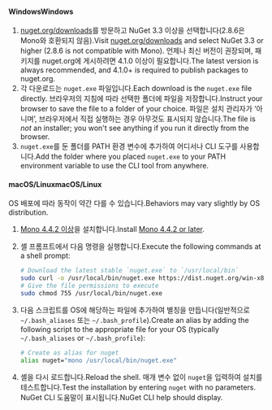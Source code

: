 #### <a name="windows"></a><span data-ttu-id="9cb56-101">Windows</span><span class="sxs-lookup"><span data-stu-id="9cb56-101">Windows</span></span>

1. <span data-ttu-id="9cb56-102">[nuget.org/downloads](https://nuget.org/downloads)를 방문하고 NuGet 3.3 이상을 선택합니다(2.8.6은 Mono와 호환되지 않음).</span><span class="sxs-lookup"><span data-stu-id="9cb56-102">Visit [nuget.org/downloads](https://nuget.org/downloads) and select NuGet 3.3 or higher (2.8.6 is not compatible with Mono).</span></span> <span data-ttu-id="9cb56-103">언제나 최신 버전이 권장되며, 패키지를 nuget.org에 게시하려면 4.1.0 이상이 필요합니다.</span><span class="sxs-lookup"><span data-stu-id="9cb56-103">The latest version is always recommended, and 4.1.0+ is required to publish packages to nuget.org.</span></span>
1. <span data-ttu-id="9cb56-104">각 다운로드는 `nuget.exe` 파일입니다.</span><span class="sxs-lookup"><span data-stu-id="9cb56-104">Each download is the `nuget.exe` file directly.</span></span> <span data-ttu-id="9cb56-105">브라우저의 지침에 따라 선택한 폴더에 파일을 저장합니다.</span><span class="sxs-lookup"><span data-stu-id="9cb56-105">Instruct your browser to save the file to a folder of your choice.</span></span> <span data-ttu-id="9cb56-106">파일은 설치 관리자가 ‘아니며’, 브라우저에서 직접 실행하는 경우 아무것도 표시되지 않습니다.</span><span class="sxs-lookup"><span data-stu-id="9cb56-106">The file is *not* an installer; you won't see anything if you run it directly from the browser.</span></span>
1. <span data-ttu-id="9cb56-107">`nuget.exe`를 둔 폴더를 PATH 환경 변수에 추가하여 어디서나 CLI 도구를 사용합니다.</span><span class="sxs-lookup"><span data-stu-id="9cb56-107">Add the folder where you placed `nuget.exe` to your PATH environment variable to use the CLI tool from anywhere.</span></span>

#### <a name="macoslinux"></a><span data-ttu-id="9cb56-108">macOS/Linux</span><span class="sxs-lookup"><span data-stu-id="9cb56-108">macOS/Linux</span></span>

<span data-ttu-id="9cb56-109">OS 배포에 따라 동작이 약간 다를 수 있습니다.</span><span class="sxs-lookup"><span data-stu-id="9cb56-109">Behaviors may vary slightly by OS distribution.</span></span>

1. <span data-ttu-id="9cb56-110">[Mono 4.4.2 이상](http://www.mono-project.com/docs/getting-started/install/)을 설치합니다.</span><span class="sxs-lookup"><span data-stu-id="9cb56-110">Install [Mono 4.4.2 or later](http://www.mono-project.com/docs/getting-started/install/).</span></span>

1. <span data-ttu-id="9cb56-111">셸 프롬프트에서 다음 명령을 실행합니다.</span><span class="sxs-lookup"><span data-stu-id="9cb56-111">Execute the following commands at a shell prompt:</span></span>

    ```bash
    # Download the latest stable `nuget.exe` to `/usr/local/bin`
    sudo curl -o /usr/local/bin/nuget.exe https://dist.nuget.org/win-x86-commandline/latest/nuget.exe
    # Give the file permissions to execute
    sudo chmod 755 /usr/local/bin/nuget.exe
    ```

1. <span data-ttu-id="9cb56-112">다음 스크립트를 OS에 해당하는 파일에 추가하여 별칭을 만듭니다(일반적으로 `~/.bash_aliases` 또는 `~/.bash_profile`).</span><span class="sxs-lookup"><span data-stu-id="9cb56-112">Create an alias by adding the following script to the appropriate file for your OS (typically `~/.bash_aliases` or `~/.bash_profile`):</span></span>

    ```bash
    # Create as alias for nuget
    alias nuget="mono /usr/local/bin/nuget.exe"
    ```

1. <span data-ttu-id="9cb56-113">셸을 다시 로드합니다.</span><span class="sxs-lookup"><span data-stu-id="9cb56-113">Reload the shell.</span></span>  <span data-ttu-id="9cb56-114">매개 변수 없이 `nuget`을 입력하여 설치를 테스트합니다.</span><span class="sxs-lookup"><span data-stu-id="9cb56-114">Test the installation by entering `nuget` with no parameters.</span></span> <span data-ttu-id="9cb56-115">NuGet CLI 도움말이 표시됩니다.</span><span class="sxs-lookup"><span data-stu-id="9cb56-115">NuGet CLI help should display.</span></span>